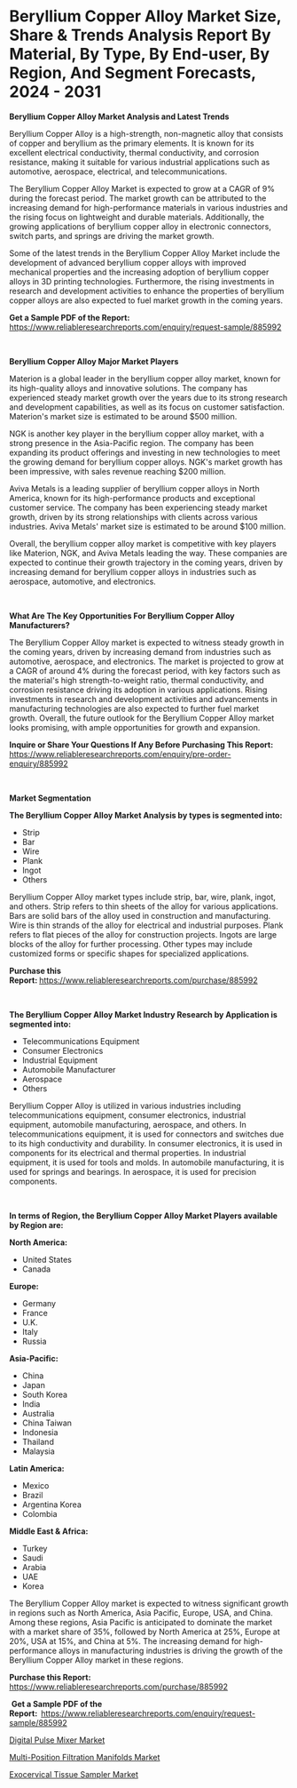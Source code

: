 <p><h1>Beryllium Copper Alloy Market Size, Share & Trends Analysis Report By Material, By Type, By End-user, By Region, And Segment Forecasts, 2024 - 2031</h1></p><p><strong>Beryllium Copper Alloy Market Analysis and Latest Trends</strong></p>
<p><p>Beryllium Copper Alloy is a high-strength, non-magnetic alloy that consists of copper and beryllium as the primary elements. It is known for its excellent electrical conductivity, thermal conductivity, and corrosion resistance, making it suitable for various industrial applications such as automotive, aerospace, electrical, and telecommunications.</p><p>The Beryllium Copper Alloy Market is expected to grow at a CAGR of 9% during the forecast period. The market growth can be attributed to the increasing demand for high-performance materials in various industries and the rising focus on lightweight and durable materials. Additionally, the growing applications of beryllium copper alloy in electronic connectors, switch parts, and springs are driving the market growth.</p><p>Some of the latest trends in the Beryllium Copper Alloy Market include the development of advanced beryllium copper alloys with improved mechanical properties and the increasing adoption of beryllium copper alloys in 3D printing technologies. Furthermore, the rising investments in research and development activities to enhance the properties of beryllium copper alloys are also expected to fuel market growth in the coming years.</p></p>
<p><strong>Get a Sample PDF of the Report:&nbsp;</strong> <a href="https://www.reliableresearchreports.com/enquiry/request-sample/885992">https://www.reliableresearchreports.com/enquiry/request-sample/885992</a></p>
<p>&nbsp;</p>
<p><strong>Beryllium Copper Alloy Major Market Players</strong></p>
<p><p>Materion is a global leader in the beryllium copper alloy market, known for its high-quality alloys and innovative solutions. The company has experienced steady market growth over the years due to its strong research and development capabilities, as well as its focus on customer satisfaction. Materion's market size is estimated to be around $500 million.</p><p>NGK is another key player in the beryllium copper alloy market, with a strong presence in the Asia-Pacific region. The company has been expanding its product offerings and investing in new technologies to meet the growing demand for beryllium copper alloys. NGK's market growth has been impressive, with sales revenue reaching $200 million.</p><p>Aviva Metals is a leading supplier of beryllium copper alloys in North America, known for its high-performance products and exceptional customer service. The company has been experiencing steady market growth, driven by its strong relationships with clients across various industries. Aviva Metals' market size is estimated to be around $100 million.</p><p>Overall, the beryllium copper alloy market is competitive with key players like Materion, NGK, and Aviva Metals leading the way. These companies are expected to continue their growth trajectory in the coming years, driven by increasing demand for beryllium copper alloys in industries such as aerospace, automotive, and electronics.</p></p>
<p>&nbsp;</p>
<p><strong>What Are The Key Opportunities For Beryllium Copper Alloy Manufacturers?</strong></p>
<p><p>The Beryllium Copper Alloy market is expected to witness steady growth in the coming years, driven by increasing demand from industries such as automotive, aerospace, and electronics. The market is projected to grow at a CAGR of around 4% during the forecast period, with key factors such as the material's high strength-to-weight ratio, thermal conductivity, and corrosion resistance driving its adoption in various applications. Rising investments in research and development activities and advancements in manufacturing technologies are also expected to further fuel market growth. Overall, the future outlook for the Beryllium Copper Alloy market looks promising, with ample opportunities for growth and expansion.</p></p>
<p><strong>Inquire or Share Your Questions If Any Before Purchasing This Report:</strong> <a href="https://www.reliableresearchreports.com/enquiry/pre-order-enquiry/885992">https://www.reliableresearchreports.com/enquiry/pre-order-enquiry/885992</a></p>
<p>&nbsp;</p>
<p><strong>Market Segmentation</strong></p>
<p><strong>The Beryllium Copper Alloy Market Analysis by types is segmented into:</strong></p>
<p><ul><li>Strip</li><li>Bar</li><li>Wire</li><li>Plank</li><li>Ingot</li><li>Others</li></ul></p>
<p><p>Beryllium Copper Alloy market types include strip, bar, wire, plank, ingot, and others. Strip refers to thin sheets of the alloy for various applications. Bars are solid bars of the alloy used in construction and manufacturing. Wire is thin strands of the alloy for electrical and industrial purposes. Plank refers to flat pieces of the alloy for construction projects. Ingots are large blocks of the alloy for further processing. Other types may include customized forms or specific shapes for specialized applications.</p></p>
<p><strong>Purchase this Report:&nbsp;</strong><a href="https://www.reliableresearchreports.com/purchase/885992">https://www.reliableresearchreports.com/purchase/885992</a></p>
<p>&nbsp;</p>
<p><strong>The Beryllium Copper Alloy Market Industry Research by Application is segmented into:</strong></p>
<p><ul><li>Telecommunications Equipment</li><li>Consumer Electronics</li><li>Industrial Equipment</li><li>Automobile Manufacturer</li><li>Aerospace</li><li>Others</li></ul></p>
<p><p>Beryllium Copper Alloy is utilized in various industries including telecommunications equipment, consumer electronics, industrial equipment, automobile manufacturing, aerospace, and others. In telecommunications equipment, it is used for connectors and switches due to its high conductivity and durability. In consumer electronics, it is used in components for its electrical and thermal properties. In industrial equipment, it is used for tools and molds. In automobile manufacturing, it is used for springs and bearings. In aerospace, it is used for precision components.</p></p>
<p>&nbsp;</p>
<p><strong>In terms of Region, the Beryllium Copper Alloy Market Players available by Region are:</strong></p>
<p>
    <p> <strong> North America: </strong>
        <ul>
            <li>United States</li>
            <li>Canada</li>
        </ul>
        </p> 
    <p> <strong> Europe: </strong>
        <ul>
            <li>Germany</li>
            <li>France</li>
            <li>U.K.</li>
            <li>Italy</li>
            <li>Russia</li>
        </ul>
        </p> 
    <p> <strong> Asia-Pacific: </strong>
        <ul>
            <li>China</li>
            <li>Japan</li>
            <li>South Korea</li>
            <li>India</li>
            <li>Australia</li>
            <li>China Taiwan</li>
            <li>Indonesia</li>
            <li>Thailand</li>
            <li>Malaysia</li>
        </ul>
        </p> 
    <p> <strong> Latin America: </strong>
        <ul>
            <li>Mexico</li>
            <li>Brazil</li>
            <li>Argentina Korea</li>
            <li>Colombia</li>
        </ul>
        </p> 
    <p> <strong> Middle East & Africa: </strong>
        <ul>
            <li>Turkey</li>
            <li>Saudi</li>
            <li>Arabia</li>
            <li>UAE</li>
            <li>Korea</li>
        </ul>
    </p>
    </p>
<p><p>The Beryllium Copper Alloy market is expected to witness significant growth in regions such as North America, Asia Pacific, Europe, USA, and China. Among these regions, Asia Pacific is anticipated to dominate the market with a market share of 35%, followed by North America at 25%, Europe at 20%, USA at 15%, and China at 5%. The increasing demand for high-performance alloys in manufacturing industries is driving the growth of the Beryllium Copper Alloy market in these regions.</p></p>
<p><strong>Purchase this Report: </strong><a href="https://www.reliableresearchreports.com/purchase/885992">https://www.reliableresearchreports.com/purchase/885992</a></p>
<p>&nbsp;<strong>Get a Sample PDF of the Report:&nbsp;&nbsp;</strong><a href="https://www.reliableresearchreports.com/enquiry/request-sample/885992">https://www.reliableresearchreports.com/enquiry/request-sample/885992</a></p>
<p><strong></strong></p>
<p><p><a href="https://view.publitas.com/reportprime-1/digital-pulse-mixer-market-analysis-examines-its-scope-on-growth-opportunities-and-forecasted-trends-spanning-from-2023-to-2030/">Digital Pulse Mixer Market</a></p><p><a href="https://view.publitas.com/reportprime-1/multi-position-filtration-manifolds-market-research-report-forecasted-for-period-from-2023-2030-by-market-type-market-application-and-region/">Multi-Position Filtration Manifolds Market</a></p><p><a href="https://view.publitas.com/reportprime-1/exocervical-tissue-sampler-market-provides-detailed-segmentation-of-this-market-based-on-type-application-and-region-and-forecast-for-the-period-from-2023-2030/">Exocervical Tissue Sampler Market</a></p></p>